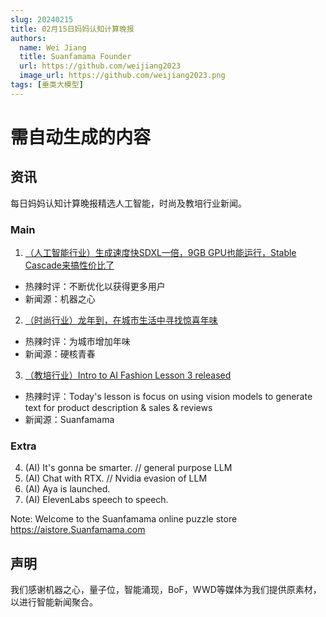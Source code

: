 ```yaml
---
slug: 20240215
title: 02月15日妈妈认知计算晚报
authors:
  name: Wei Jiang
  title: Suanfamama Founder
  url: https://github.com/weijiang2023
  image_url: https://github.com/weijiang2023.png
tags: [垂类大模型]
---
```


# 需自动生成的内容
## 资讯
每日妈妈认知计算晚报精选人工智能，时尚及教培行业新闻。

### Main

1. [（人工智能行业）生成速度快SDXL一倍，9GB GPU也能运行，Stable Cascade来搞性价比了](https://mp.weixin.qq.com/s/gXNj9dueR627UGDGwwfyZA)
* 热辣时评：不断优化以获得更多用户
* 新闻源：机器之心

2. [（时尚行业）龙年到，在城市生活中寻找惊喜年味](https://mp.weixin.qq.com/s/Q3Kp9-JBHSNw8sMsFcrkGQ)
* 热辣时评：为城市增加年味
* 新闻源：硬核青春

3. [（教培行业）Intro to AI Fashion Lesson 3 released](https://www.Suanfamama.com/docs/fashion.course/)
* 热辣时评：Today's lesson is focus on using vision models to generate text for product description & sales & reviews
* 新闻源：Suanfamama

### Extra
4. (AI) It's gonna be smarter. // general purpose LLM
5. (AI) Chat with RTX. // Nvidia evasion of LLM
6. (AI) Aya is launched.
7. (AI) ElevenLabs speech to speech.

Note: Welcome to the Suanfamama online puzzle store https://aistore.Suanfamama.com

## 声明

我们感谢机器之心，量子位，智能涌现，BoF，WWD等媒体为我们提供原素材，以进行智能新闻聚合。